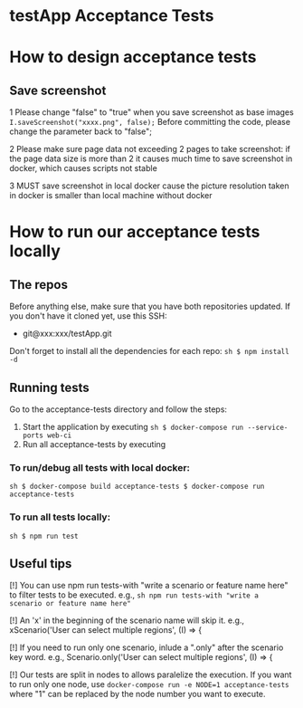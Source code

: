 # testApp Acceptance Tests

# How to design acceptance tests
## Save screenshot
1 Please change "false" to "true" when you save screenshot as base images
``
I.saveScreenshot("xxxx.png", false);
``
Before committing the code, please change the parameter back to "false";

2 Please make sure page data not exceeding 2 pages to take screenshot: 
if the page data size is more than 2 it causes much time to save screenshot in docker, which causes scripts not stable

3 MUST save screenshot in local docker cause the picture resolution taken in docker is smaller than local machine without docker


# How to run our acceptance tests locally

## The repos
Before anything else, make sure that you have both repositories updated. If you don't have it cloned yet, use this SSH:
 - git@xxx:xxx/testApp.git

Don't forget to install all the dependencies for each repo:
``sh
$ npm install -d
``

## Running tests
Go to the acceptance-tests directory and follow the steps:
1. Start the application by executing
``sh
$ docker-compose run --service-ports web-ci
``
2. Run all acceptance-tests by executing

### To run/debug all tests with local docker:
``sh
$ docker-compose build acceptance-tests
$ docker-compose run acceptance-tests
``

### To run all tests locally:
``sh
$ npm run test
``

## Useful tips

[!] You can use npm run tests-with "write a scenario or feature name here" to filter tests to be executed.
    e.g.,
    ``sh
    npm run tests-with "write a scenario or feature name here"
    ``

[!] An 'x' in the beginning of the scenario name will skip it.
    e.g., xScenario('User can select multiple regions', (I) => {

[!] If you need to run only one scenario, inlude a ".only" after the scenario key word.
    e.g., Scenario.only('User can select multiple regions', (I) => {

[!] Our tests are split in nodes to allows paralelize the execution. If you want to run only one node, use
``docker-compose run -e NODE=1 acceptance-tests``
where "1" can be replaced by the node number you want to execute.
